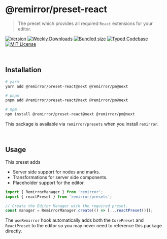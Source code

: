 # @remirror/preset-react

> The preset which provides all required `React` extensions for your editor.

[![Version][version]][npm] [![Weekly Downloads][downloads-badge]][npm] [![Bundled size][size-badge]][size] [![Typed Codebase][typescript]](#) [![MIT License][license]](#)

[version]: https://flat.badgen.net/npm/v/@remirror/preset-react/next
[npm]: https://npmjs.com/package/@remirror/preset-react/v/next
[license]: https://flat.badgen.net/badge/license/MIT/purple
[size]: https://bundlephobia.com/result?p=@remirror/preset-react@next
[size-badge]: https://flat.badgen.net/bundlephobia/minzip/@remirror/preset-react@next
[typescript]: https://flat.badgen.net/badge/icon/TypeScript?icon=typescript&label
[downloads-badge]: https://badgen.net/npm/dw/@remirror/preset-react/red?icon=npm

<br />

## Installation

```bash
# yarn
yarn add @remirror/preset-react@next @remirror/pm@next

# pnpm
pnpm add @remirror/preset-react@next @remirror/pm@next

# npm
npm install @remirror/preset-react@next @remirror/pm@next
```

This package is available via `remirror/presets` when you install `remirror`.

<br />

## Usage

This preset adds

- Server side support for nodes and marks.
- Transformations for server side components.
- Placeholder support for the editor.

```ts
import { RemirrorManager } from 'remirror';
import { reactPreset } from 'remirror/presets';

// Create the Editor Manager with the required preset.
const manager = RemirrorManager.create(() => [...reactPreset()]);
```

The `useRemirror` hook automatically adds both the `CorePreset` and `ReactPreset` to the editor so you may never need to reference this package directly.
